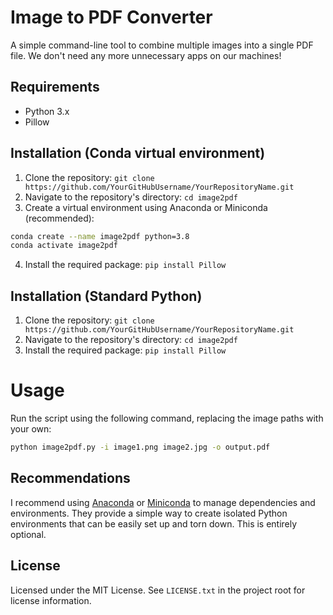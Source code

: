 # Image to PDF Converter
A simple command-line tool to combine multiple images into a single PDF file. We don't need any more unnecessary apps on our machines!

## Requirements
- Python 3.x
- Pillow

## Installation (Conda virtual environment)
1. Clone the repository: `git clone https://github.com/YourGitHubUsername/YourRepositoryName.git`
2. Navigate to the repository's directory: `cd image2pdf`
3. Create a virtual environment using Anaconda or Miniconda (recommended):
``` bash
conda create --name image2pdf python=3.8
conda activate image2pdf
```
4. Install the required package: `pip install Pillow`

## Installation (Standard Python)
1. Clone the repository: `git clone https://github.com/YourGitHubUsername/YourRepositoryName.git`
2. Navigate to the repository's directory: `cd image2pdf`
3. Install the required package: `pip install Pillow`
# Usage
Run the script using the following command, replacing the image paths with your own:
``` bash
python image2pdf.py -i image1.png image2.jpg -o output.pdf
```
## Recommendations
I recommend using [Anaconda](https://www.anaconda.com/) or [Miniconda](https://docs.conda.io/en/latest/miniconda.html) to manage dependencies and environments. They provide a simple way to create isolated Python environments that can be easily set up and torn down. This is entirely optional.

## License
Licensed under the MIT License. See `LICENSE.txt` in the project root for license information.
